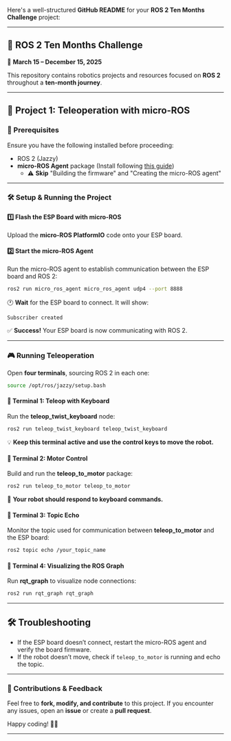 Here's a well-structured **GitHub README** for your **ROS 2 Ten Months Challenge** project:  

---

## 🚀 **ROS 2 Ten Months Challenge**  
📅 **March 15 – December 15, 2025**  

This repository contains robotics projects and resources focused on **ROS 2** throughout a **ten-month journey**.  

---

## 📌 **Project 1: Teleoperation with micro-ROS**  

### **📜 Prerequisites**  
Ensure you have the following installed before proceeding:  
- ROS 2 (Jazzy)  
- **micro-ROS Agent** package (Install following [this guide](https://micro.ros.org/docs/tutorials/core/first_application_linux/))  
  - ⚠️ **Skip** "Building the firmware" and "Creating the micro-ROS agent"  

---

### **🛠️ Setup & Running the Project**  

#### **1️⃣ Flash the ESP Board with micro-ROS**  
Upload the **micro-ROS PlatformIO** code onto your ESP board.  

#### **2️⃣ Start the micro-ROS Agent**  
Run the micro-ROS agent to establish communication between the ESP board and ROS 2:  
```bash
ros2 run micro_ros_agent micro_ros_agent udp4 --port 8888
```  
🕐 **Wait** for the ESP board to connect. It will show:  
```
Subscriber created
```
✅ **Success!** Your ESP board is now communicating with ROS 2.  

---

### **🎮 Running Teleoperation**  
Open **four terminals**, sourcing ROS 2 in each one:  
```bash
source /opt/ros/jazzy/setup.bash
```

#### **📌 Terminal 1: Teleop with Keyboard**  
Run the **teleop_twist_keyboard** node:  
```bash
ros2 run teleop_twist_keyboard teleop_twist_keyboard
```
💡 **Keep this terminal active and use the control keys to move the robot.**  

#### **📌 Terminal 2: Motor Control**  
Build and run the **teleop_to_motor** package:  
```bash
ros2 run teleop_to_motor teleop_to_motor
```
🚗 **Your robot should respond to keyboard commands.**  

#### **📌 Terminal 3: Topic Echo**  
Monitor the topic used for communication between **teleop_to_motor** and the ESP board:  
```bash
ros2 topic echo /your_topic_name
```

#### **📌 Terminal 4: Visualizing the ROS Graph**  
Run **rqt_graph** to visualize node connections:  
```bash
ros2 run rqt_graph rqt_graph
```

---

## **🛠️ Troubleshooting**  
- If the ESP board doesn’t connect, restart the micro-ROS agent and verify the board firmware.  
- If the robot doesn’t move, check if `teleop_to_motor` is running and echo the topic.  

---

### **📌 Contributions & Feedback**  
Feel free to **fork, modify, and contribute** to this project. If you encounter any issues, open an **issue** or create a **pull request**.  

Happy coding! 🤖✨  

---
